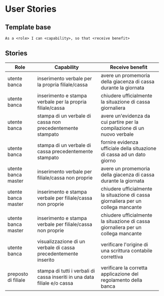 # User Stories

## Template base
```
As a <role> I can <capability>, so that <receive benefit>
```

## Stories
|**Role**|**Capability**|**Receive benefit**|
|---|---|---|
| utente banca | inserimento verbale per la propria filiale/cassa | avere un promemoria della giacenza di cassa durante la giornata |
| utente banca | inserimento e stampa verbale per la propria filiale/cassa | chiudere ufficialmente la situazione di cassa giornaliera |
| utente banca | stampa di un verbale di cassa non precedentemente stampato | avere un'evidenza da cui partire per la compilazione di un nuovo verbale |
| utente banca | stampa di un verbale di cassa precedentemente stampato | fornire evidenza ufficiale della situazione di cassa ad un dato giorno |
| utente banca master | inserimento verbale per filiale/cassa non proprie | avere un promemoria della giacenza di cassa durante la giornata |
| utente banca master | inserimento e stampa verbale per filiale/cassa non proprie | chiudere ufficialmente la situazione di cassa giornaliera per un collega mancante |
| utente banca master | inserimento e stampa verbale per filiale/cassa non proprie | chiudere ufficialmente la situazione di cassa giornaliera per un collega mancante |
| utente banca | visualizzazione di un verbale di cassa precedentemente inserito | verificare l'origine di una scrittura contabile correttiva |
| preposto di filiale | stampa di tutti i verbali di cassa inseriti in una data filiale e/o cassa | verificare la corretta applicazione del regolamento della banca |



